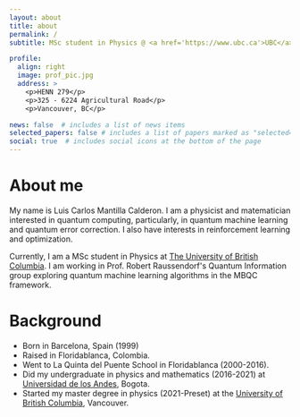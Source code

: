 ```yaml
---
layout: about
title: about
permalink: /
subtitle: MSc student in Physics @ <a href='https://www.ubc.ca'>UBC</a>. 

profile:
  align: right
  image: prof_pic.jpg
  address: >
    <p>HENN 279</p>
    <p>325 - 6224 Agricultural Road</p>
    <p>Vancouver, BC</p>

news: false  # includes a list of news items
selected_papers: false # includes a list of papers marked as "selected={true}"
social: true  # includes social icons at the bottom of the page
---
```


# About me

My name is Luis Carlos Mantilla Calderon. I am a physicist and matematician 
interested in quantum computing, particularly, in quantum machine learning
and quantum error correction. I also have interests in reinforcement learning 
and optimization. 

Currently, I am a MSc student in Physics at 
[The University of British Columbia](https://www.ubc.ca).
  I am working in Prof. Robert Raussendorf's Quantum Information group exploring 
  quantum machine learning algorithms in the MBQC framework. 

# Background

- Born in Barcelona, Spain (1999) 
- Raised in Floridablanca, Colombia. 
- Went to La Quinta del Puente School in Floridablanca (2000-2016).
- Did my undergraduate in physics and mathematics (2016-2021) at 
[Universidad de los Andes](https://uniandes.edu.co), Bogota. 
- Started my master degree in physics (2021-Preset) at the 
[University of British Columbia](https://www.ubc.ca), Vancouver.